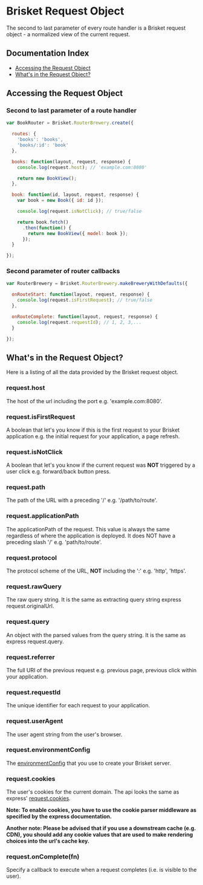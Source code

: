 Brisket Request Object
======================

The second to last parameter of every route handler is a Brisket request object - a normalized view of the current request.

## Documentation Index

* [Accessing the Request Object](#accessing-the-request-object)
* [What's in the Request Object?](#whats-in-the-request-object)

## Accessing the Request Object

### Second to last parameter of a route handler

```js
var BookRouter = Brisket.RouterBrewery.create({

  routes: {
    'books': 'books',
    'books/:id': 'book'
  },

  books: function(layout, request, response) {
    console.log(request.host); // 'example.com:8080'

    return new BookView();
  },

  book: function(id, layout, request, response) {
    var book = new Book({ id: id });

    console.log(request.isNotClick); // true/false

    return book.fetch()
      .then(function() {
        return new BookView({ model: book });
      });
  }

});
```

### Second parameter of router callbacks

```js
var RouterBrewery = Brisket.RouterBrewery.makeBreweryWithDefaults({

  onRouteStart: function(layout, request, response) {
    console.log(request.isFirstRequest); // true/false
  },

  onRouteComplete: function(layout, request, response) {
    console.log(request.requestId); // 1, 2, 3,...
  }

});
```


## What's in the Request Object?
Here is a listing of all the data provided by the Brisket request object.

### request.host
The host of the url including the port e.g. 'example.com:8080'.

### request.isFirstRequest
A boolean that let's you know if this is the first request to your Brisket application e.g. the initial request for your application, a page refresh.

### request.isNotClick
A boolean that let's you know if the current request was **NOT** triggered by a user click e.g. forward/back button press.

### request.path
The path of the URL with a preceding '/' e.g. '/path/to/route'.

### request.applicationPath
The applicationPath of the request. This value is always the same regardless of where the application is deployed. It does NOT have a preceding slash '/' e.g. 'path/to/route'.

### request.protocol
The protocol scheme of the URL, **NOT** including the ':' e.g. 'http', 'https'.

### request.rawQuery
The raw query string. It is the same as extracting query string express request.originalUrl.

### request.query
An object with the parsed values from the query string. It is the same as express request.query.

### request.referrer
The full URI of the previous request e.g. previous page, previous click within your application.

### request.requestId
The unique identifier for each request to your application.

### request.userAgent
The user agent string from the user's browser.

### request.environmentConfig
The [environmentConfig](brisket.createserver.md#environmentconfig) that you use to create your Brisket server.

### request.cookies
The user's cookies for the current domain. The api looks the same as express' [request.cookies](http://expressjs.com/4x/api.html#req.cookies).

**Note: To enable cookies, you have to use the cookie parser middleware as specified by the express documentation.**

**Another note: Please be advised that if you use a downstream cache (e.g. CDN), you should add any cookie values that are used to make rendering choices into the url's cache key.**

### request.onComplete(fn)
Specify a callback to execute when a request completes (i.e. is visible to the user).
